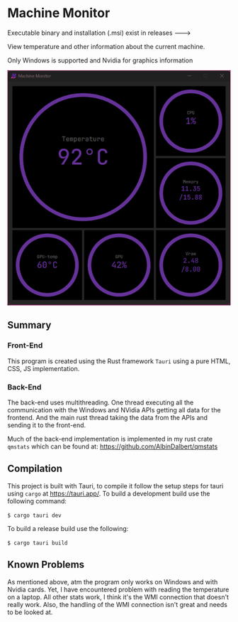 # Machine Monitor

Executable binary and installation (.msi) exist in releases --->

View temperature and other information about the current machine.

Only Windows is supported and Nvidia for graphics information

![image](app.gif)

## Summary

### Front-End
This program is created using the Rust framework `Tauri` using a pure HTML, CSS, JS implementation.

### Back-End
The back-end uses multithreading. One thread executing all the communication with the Windows and NVidia APIs getting all data for the frontend. And the main rust thread taking the data from the APIs and sending it to the front-end.

Much of the back-end implementation is implemented in my rust crate `qmstats` which can be found at: https://github.com/AlbinDalbert/qmstats
## Compilation
This project is built with Tauri, to compile it follow the setup steps for tauri using `cargo` at https://tauri.app/.
To build a development build use the following command:

```$ cargo tauri dev```

To build a release build use the following:

```$ cargo tauri build```

## Known Problems
As mentioned above, atm the program only works on Windows and with Nvidia cards.
Yet, I have encountered problem with reading the temperature on a laptop. 
All other stats work, I think it's the WMI connection that doesn't really work.
Also, the handling of the WMI connection isn't great and needs to be looked at.
